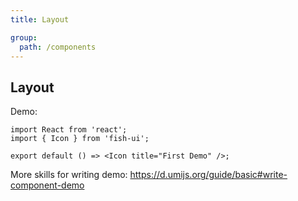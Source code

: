 ```yaml
---
title: Layout

group:
  path: /components
---
```


## Layout

Demo:

```tsx
import React from 'react';
import { Icon } from 'fish-ui';

export default () => <Icon title="First Demo" />;
```

More skills for writing demo: https://d.umijs.org/guide/basic#write-component-demo
